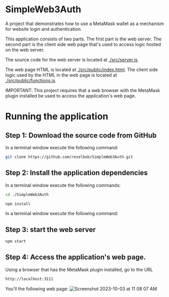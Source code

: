 # SimpleWeb3Auth
A project that demonstrates how to use a MetaMask wallet as a mechanism for website login and authentication.

This application consists of two parts. The first part is the web server. The second part is the client side web page that's used to access logic hosted on the web server.

The source code for the web server is located at [./src/server.js](./src/server.js).

The web page HTML is located at [./src/public/index.html](./src/public/index.html). The client side logic used by the HTML in the web page is located at [./src/public/functions.js](./src/public/functions.js).

IMPORTANT: This project requires that a web browser with the MetaMask plugin installed be used to access the application's web page.

# Running the application

## Step 1: Download the source code from GitHub

In a terminal window execute the following command:

```bash
git clone https://github.com/reselbob/SimpleWeb3Auth.git
```

## Step 2: Install the application dependencies

In a terminal window execute the following commands:

```bash
cd ./SimpleWeb3Auth
```

```bash
npm install
```

In a terminal window execute the following command:

## Step 3: start the web server

```bash
npm start
```

## Step 4: Access the application's web page.

Using a browser that has the MetaMask plugin installed, go to the URL

```bash
http://localhost:3111
```

You'll the following web page:
![Screenshot 2023-10-03 at 11 08 07 AM](https://github.com/reselbob/SimpleWeb3Auth/assets/1110569/f550f9be-b9fd-482f-8858-0f631f1d6afe)


